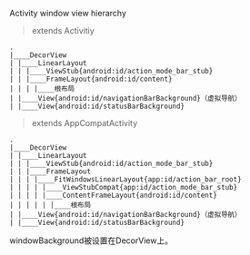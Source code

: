 Activity window view hierarchy

> extends Activitiy

```
.
|____DecorView
| |____LinearLayout
| | |____ViewStub{android:id/action_mode_bar_stub}
| | |____FrameLayout{android:id/content}
| | | |____根布局
| |____View{android:id/navigationBarBackground}（虚拟导航）
| |____View{android:id/statusBarBackground}
```


> extends AppCompatActivity

```
.
|____DecorView
| |____LinearLayout
| | |____ViewStub{android:id/action_mode_bar_stub}
| | |____FrameLayout
| | | |____FitWindowsLinearLayout{app:id/action_bar_root}
| | | | |____ViewStubCompat{app:id/action_mode_bar_stub}
| | | | |____ContentFrameLayout{android:id/content}
| | | | | |____根布局
| |____View{android:id/navigationBarBackground}（虚拟导航）
| |____View{android:id/statusBarBackground}
```

windowBackground被设置在DecorView上。